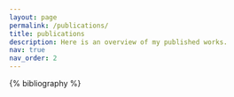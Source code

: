 ```yaml
---
layout: page
permalink: /publications/
title: publications
description: Here is an overview of my published works.
nav: true
nav_order: 2
---
```


<!-- _pages/publications.md -->
<div class="publications">

{% bibliography %}

</div>
